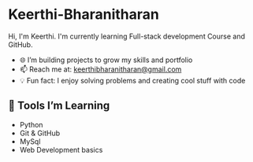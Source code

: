 # Keerthi-Bharanitharan
Hi, I'm Keerthi. I'm currently learning Full-stack development Course and GitHub.
- 🌐 I’m building projects to grow my skills and portfolio
- 📫 Reach me at: keerthibharanitharan@gmail.com
- 💡 Fun fact: I enjoy solving problems and creating cool stuff with code

## 🔧 Tools I’m Learning
- Python
- Git & GitHub
- MySql
- Web Development basics
